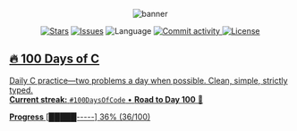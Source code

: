 <!-- Banner -->
<p align="center">
  <img src="https://capsule-render.vercel.app/api?type=venom&height=160&text=100%20Days%20of%20C&fontAlign=50&fontColor=ffffff&color=0:111827,100:0ea5e9" alt="banner"/>
</p>

<p align="center">
  <a href="https://github.com/vivaswann/100DaysofCode-VivaswanSingh/stargazers"><img alt="Stars" src="https://img.shields.io/github/stars/vivaswann/100DaysofCode-VivaswanSingh?style=for-the-badge"></a>
  <a href="https://github.com/vivaswann/100DaysofCode-VivaswanSingh/issues"><img alt="Issues" src="https://img.shields.io/github/issues/vivaswann/100DaysofCode-VivaswanSingh?style=for-the-badge"></a>
  <img alt="Language" src="https://img.shields.io/badge/C-100%25-0A7BC1?style=for-the-badge">
  <a href="https://github.com/vivaswann?tab=projects"><img alt="Commit activity" src="https://img.shields.io/github/commit-activity/m/vivaswann/100DaysofCode-VivaswanSingh?style=for-the-badge">
  <img alt="License" src="https://img.shields.io/github/license/vivaswann/100DaysofCode-VivaswanSingh?style=for-the-badge">
</p>

## 🔥 100 Days of C
Daily C practice—two problems a day when possible. Clean, simple, strictly typed.  
**Current streak:** `#100DaysOfCode` • **Road to Day 100** 🚀

**Progress**
[█████-----] 36% (36/100)
